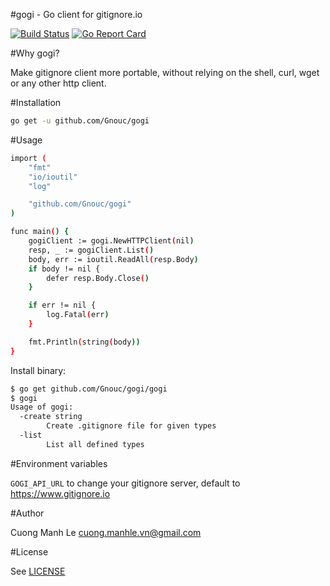#gogi - Go client for gitignore.io

[![Build Status](https://travis-ci.org/Gnouc/gogi.svg?branch=master)](https://travis-ci.org/Gnouc/gogi)
[![Go Report Card](https://goreportcard.com/badge/github.com/Gnouc/gogi)](https://goreportcard.com/report/github.com/Gnouc/gogi)

#Why gogi?

Make gitignore client more portable, without relying on the shell, curl, wget or any other http client.

#Installation
```sh
go get -u github.com/Gnouc/gogi
```

#Usage
```sh
import (
	"fmt"
	"io/ioutil"
	"log"

	"github.com/Gnouc/gogi"
)

func main() {
	gogiClient := gogi.NewHTTPClient(nil)
	resp, _ := gogiClient.List()
	body, err := ioutil.ReadAll(resp.Body)
	if body != nil {
		defer resp.Body.Close()
	}

	if err != nil {
		log.Fatal(err)
	}

	fmt.Println(string(body))
}
```

Install binary:
```sh
$ go get github.com/Gnouc/gogi/gogi
$ gogi
Usage of gogi:
  -create string
    	Create .gitignore file for given types
  -list
    	List all defined types
```

#Environment variables

`GOGI_API_URL` to change your gitignore server, default to https://www.gitignore.io

#Author

Cuong Manh Le <cuong.manhle.vn@gmail.com>

#License

See [LICENSE](https://github.com/Gnouc/godt/blob/master/LICENSE)
